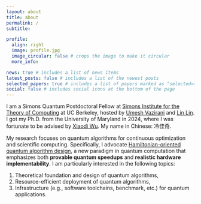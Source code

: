 ```yaml
---
layout: about
title: about
permalink: /
subtitle:

profile:
  align: right
  image: profile.jpg
  image_circular: false # crops the image to make it circular
  more_info: 

news: true # includes a list of news items
latest_posts: false # includes a list of the newest posts
selected_papers: true # includes a list of papers marked as "selected={true}"
social: false # includes social icons at the bottom of the page
---
```


I am a Simons Quantum Postdoctoral Fellow at [Simons Institute for the Theory of Computing](https://simons.berkeley.edu/homepage) at UC Berkeley, hosted by [Umesh Vazirani](https://people.eecs.berkeley.edu/~vazirani/) and [Lin Lin](https://math.berkeley.edu/~linlin/). I got my Ph.D. from the University of Maryland in 2024, where I was fortunate to be advised by [Xiaodi Wu](https://www.cs.umd.edu/~xwu/). My name in Chinese: 冷佳奇.

My research focuses on quantum algorithms for continuous optimization and scientific computing. Specifically, I advocate [Hamiltonian-oriented quantum algorithm design](https://www.cs.umd.edu/~xwu/research.html), a new paradigm in quantum computation that emphasizes both **provable quantum speedups** and **realistic hardware implementability**. I am particularly interested in the following topics:

1. Theoretical foundation and design of quantum algorithms,
2. Resource-efficient deployment of quantum algorithms,
3. Infrastructure (e.g., software toolchains, benchmark, etc.) for quantum applications.
